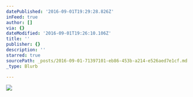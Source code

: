 ```yaml
---
datePublished: '2016-09-01T19:29:28.826Z'
inFeed: true
author: []
via: {}
dateModified: '2016-09-01T19:26:10.106Z'
title: ''
publisher: {}
description: ''
starred: true
sourcePath: _posts/2016-09-01-71397101-eb86-453b-a214-e526aed7e1cf.md
_type: Blurb

---
```

![](https://the-grid-user-content.s3-us-west-2.amazonaws.com/40a974db-1dcc-4f6d-89fa-de48b5271bc0.jpg)